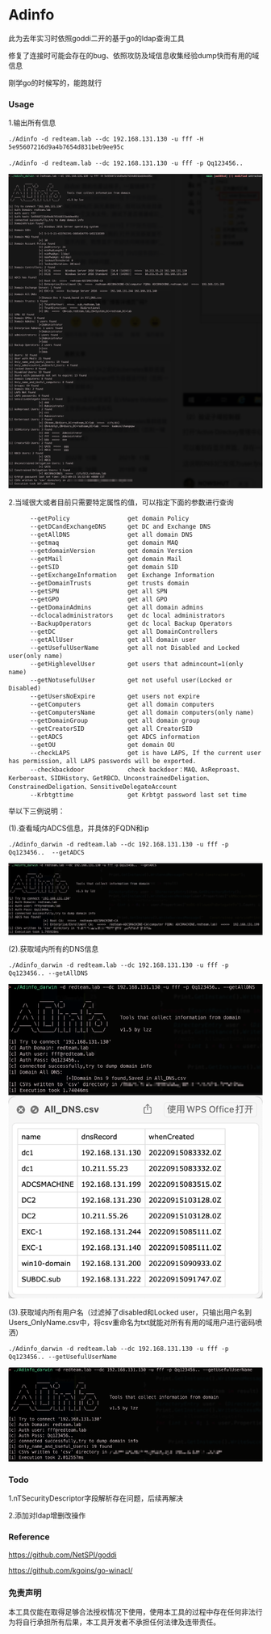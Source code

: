 # Adinfo

此为去年实习时依照goddi二开的基于go的ldap查询工具

修复了连接时可能会存在的bug、依照攻防及域信息收集经验dump快而有用的域信息

刚学go的时候写的，能跑就行

### Usage

1.输出所有信息
```
./Adinfo -d redteam.lab --dc 192.168.131.130 -u fff -H 5e95607216d9a4b7654d831beb9ee95c

./Adinfo -d redteam.lab --dc 192.168.131.130 -u fff -p Qq123456..
```
![](./use/usage.png)

2.当域很大或者目前只需要特定属性的值，可以指定下面的参数进行查询

```
      --getPolicy                get domain Policy
      --getDCandExchangeDNS      get DC and Exchange DNS
      --getAllDNS                get all domain DNS
      --getmaq                   get domain MAQ
      --getdomainVersion         get domain Version
      --getMail                  get domain Mail
      --getSID                   get domain SID
      --getExchangeInformation   get Exchange Information
      --getDomainTrusts          get trusts domain
      --getSPN                   get all SPN
      --getGPO                   get all GPO
      --getDomainAdmins          get all domain admins
      --dclocaladministrators    get dc local administrators
      --BackupOperators          get dc local Backup Operators
      --getDC                    get all DomainControllers
      --getAllUser               get all domain user
      --getUsefulUserName        get all not Disabled and Locked user(only name)
      --getHighlevelUser         get users that admincount=1(only name)
      --getNotusefulUser         get not useful user(Locked or Disabled)
      --getUsersNoExpire         get users not expire
      --getComputers             get all domain computers
      --getComputersName         get all domain computers(only name)
      --getDomainGroup           get all domain group
      --getCreatorSID            get all CreatorSID
      --getADCS                  get ADCS information
      --getOU                    get domain OU
      --checkLAPS                get is have LAPS, If the current user has permission, all LAPS passwords will be exported.
      --checkbackdoor            check backdoor：MAQ、AsReproast、Kerberoast、SIDHistory、GetRBCD、UnconstrainedDeligation、ConstrainedDeligation、SensitiveDelegateAccount
      --Krbtgttime               get Krbtgt password last set time
```

举以下三例说明：

(1).查看域内ADCS信息，并具体的FQDN和ip
```
./Adinfo_darwin -d redteam.lab --dc 192.168.131.130 -u fff -p Qq123456..  --getADCS
```

![](./use/adcs.png)

(2).获取域内所有的DNS信息
```
./Adinfo_darwin -d redteam.lab --dc 192.168.131.130 -u fff -p Qq123456.. --getAllDNS
```

![](./use/alldns.png)
![](./use/alldnsip.png)

(3).获取域内所有用户名（过滤掉了disabled和Locked user，只输出用户名到Users_OnlyName.csv中，将csv重命名为txt就能对所有有用的域用户进行密码喷洒）
```
./Adinfo_darwin -d redteam.lab --dc 192.168.131.130 -u fff -p Qq123456.. --getUsefulUserName
```
![](./use/getuser.png)


### Todo

1.nTSecurityDescriptor字段解析存在问题，后续再解决

2.添加对ldap增删改操作

### Reference

https://github.com/NetSPI/goddi

https://github.com/kgoins/go-winacl/

### 免责声明

本工具仅能在取得足够合法授权情况下使用，使用本工具的过程中存在任何非法行为将自行承担所有后果，本工具开发者不承担任何法律及连带责任。 